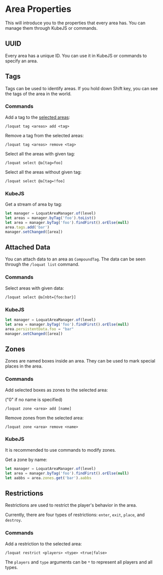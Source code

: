 # Area Properties

This will introduce you to the properties that every area has. You can manage them through KubeJS or commands.

## UUID

Every area has a unique ID. You can use it in KubeJS or commands to specify an area.

## Tags

Tags can be used to identify areas. If you hold down Shift key, you can see the tags of the area in the world.

### Commands

Add a tag to the [selected areas](basic-area-operations.md#selecting-an-area):

```
/loquat tag <areas> add <tag>
```

Remove a tag from the selected areas:

```
/loquat tag <areas> remove <tag>
```

Select all the areas with given tag:

```
/loquat select @a[tag=foo]
```

Select all the areas without given tag:

```
/loquat select @a[tag=!foo]
```

### KubeJS

Get a stream of area by tag:

```js
let manager = LoquatAreaManager.of(level)
let areas = manager.byTag('foo').toList()
let area = manager.byTag('foo').findFirst().orElse(null)
area.tags.add('bar')
manager.setChanged([area])
```

## Attached Data

You can attach data to an area as `CompoundTag`. The data can be seen through the `/loquat list` command.

### Commands

Select areas with given data:

```
/loquat select @a[nbt={foo:bar}]
```

### KubeJS

```js
let manager = LoquatAreaManager.of(level)
let area = manager.byTag('foo').findFirst().orElse(null)
area.persistentData.foo = "bar"
manager.setChanged([area])
```

## Zones

Zones are named boxes inside an area. They can be used to mark special places in the area.

### Commands

Add selected boxes as zones to the selected area:

("0" if no name is specified)

```
/loquat zone <area> add [name]
```

Remove zones from the selected area:

```
/loquat zone <area> remove <name>
```

### KubeJS

It is recommended to use commands to modify zones.

Get a zone by name:

```js
let manager = LoquatAreaManager.of(level)
let area = manager.byTag('foo').findFirst().orElse(null)
let aabbs = area.zones.get('bar').aabbs
```

## Restrictions

Restrictions are used to restrict the player's behavior in the area.

Currently, there are four types of restrictions: `enter`, `exit`, `place`, and `destroy`.

### Commands

Add a restriction to the selected area:

```
/loquat restrict <players> <type> <true|false>
```

The `players` and `type` arguments can be `*` to represent all players and all types.
